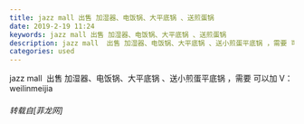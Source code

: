 ```yaml
---
title: jazz mall 出售 加湿器、电饭锅、大平底锅 、送煎蛋锅
date: 2019-2-19 11:24
keywords: jazz mall 出售 加湿器、电饭锅、大平底锅 、送煎蛋锅
description: jazz mall  出售 加湿器、电饭锅、大平底锅 、送小煎蛋平底锅 ，需要 可以加 V：weilinmeijia
categories: used
---
```

<td class="t_f" id="postmessage_3068634">

jazz mall  出售 加湿器、电饭锅、大平底锅 、送小煎蛋平底锅 ，需要 可以加 V：weilinmeijia</td>
###### 转载自[菲龙网]